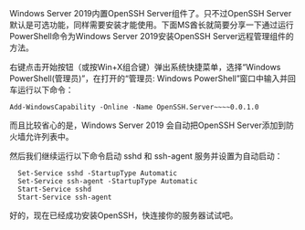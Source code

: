 Windows Server 2019内置OpenSSH Server组件了。只不过OpenSSH Server默认是可选功能，同样需要安装才能使用。下面MS酋长就简要分享一下通过运行PowerShell命令为Windows Server 2019安装OpenSSH Server远程管理组件的方法。

右键点击开始按钮（或按Win+X组合键）弹出系统快捷菜单，选择“Windows PowerShell(管理员)”，在打开的“管理员: Windows PowerShell”窗口中输入并回车运行以下命令：

```
Add-WindowsCapability -Online -Name OpenSSH.Server~~~~0.0.1.0
```

而且比较省心的是，Windows Server 2019 会自动把OpenSSH Server添加到防火墙允许列表中。

然后我们继续运行以下命令启动 sshd 和 ssh-agent 服务并设置为自动启动：

```
  Set-Service sshd -StartupType Automatic
  Set-Service ssh-agent -StartupType Automatic
  Start-Service sshd
  Start-Service ssh-agent
```

好的，现在已经成功安装OpenSSH，快连接你的服务器试试吧。